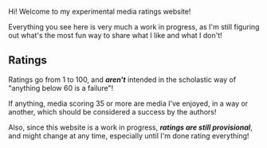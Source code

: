 Hi! Welcome to my experimental media ratings website!

Everything you see here is very much a work in progress, as I'm still figuring out what's the most fun way to share what I like and what I don't!

## Ratings

Ratings go from 1 to 100, and ***aren't*** intended in the scholastic way of "anything below 60 is a failure"!

If anything, media scoring 35 or more are media I've enjoyed, in a way or another, which should be considered a success by the authors!

Also, since this website is a work in progress, ***ratings are still provisional***, and might change at any time, especially until I'm done rating everything!
